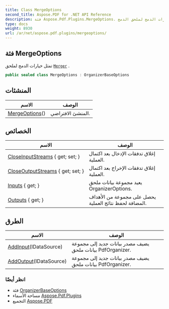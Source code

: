 ```yaml
---
title: Class MergeOptions
second_title: Aspose.PDF for .NET API Reference
description: فئة Aspose.Pdf.Plugins.MergeOptions. تمثل خيارات الدمج لملحق الدمج
type: docs
weight: 8930
url: /ar/net/aspose.pdf.plugins/mergeoptions/
---
```

## فئة MergeOptions

تمثل خيارات الدمج لملحق [`Merger`](../merger/) .

```csharp
public sealed class MergeOptions : OrganizerBaseOptions
```

## المنشئات

| الاسم | الوصف |
| --- | --- |
| [MergeOptions](mergeoptions/)() | المنشئ الافتراضي. |

## الخصائص

| الاسم | الوصف |
| --- | --- |
| [CloseInputStreams](../../aspose.pdf.plugins/organizerbaseoptions/closeinputstreams/) { get; set; } | إغلاق تدفقات الإدخال بعد اكتمال العملية. |
| [CloseOutputStreams](../../aspose.pdf.plugins/organizerbaseoptions/closeoutputstreams/) { get; set; } | إغلاق تدفقات الإخراج بعد اكتمال العملية. |
| [Inputs](../../aspose.pdf.plugins/organizerbaseoptions/inputs/) { get; } | يعيد مجموعة بيانات ملحق OrganizerOptions. |
| [Outputs](../../aspose.pdf.plugins/organizerbaseoptions/outputs/) { get; } | يحصل على مجموعة من الأهداف المضافة لحفظ نتائج العملية. |

## الطرق

| الاسم | الوصف |
| --- | --- |
| [AddInput](../../aspose.pdf.plugins/organizerbaseoptions/addinput/)(IDataSource) | يضيف مصدر بيانات جديد إلى مجموعة بيانات ملحق PdfOrganizer. |
| [AddOutput](../../aspose.pdf.plugins/organizerbaseoptions/addoutput/)(IDataSource) | يضيف مصدر بيانات جديد إلى مجموعة بيانات ملحق PdfOrganizer. |

### انظر أيضًا

* فئة [OrganizerBaseOptions](../organizerbaseoptions/)
* مساحة الأسماء [Aspose.Pdf.Plugins](../../aspose.pdf.plugins/)
* التجميع [Aspose.PDF](../../)